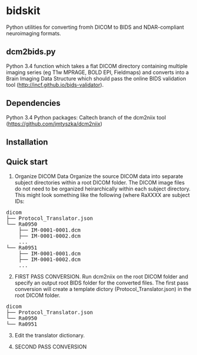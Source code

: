 # bidskit
Python utilities for converting fromh DICOM to BIDS and NDAR-compliant neuroimaging formats.

## dcm2bids.py
Python 3.4 function which takes a flat DICOM directory containing multiple imaging series (eg T1w MPRAGE, BOLD EPI, Fieldmaps)
and converts into a Brain Imaging Data Structure which should pass the online BIDS validation tool (http://incf.github.io/bids-validator).

## Dependencies
Python 3.4
Python packages:
Caltech branch of the dcm2niix tool (https://github.com/jmtyszka/dcm2niix)

## Installation

## Quick start

1. Organize DICOM Data
Organize the source DICOM data into separate subject directories within a root DICOM folder. The DICOM image files do not need to be organized heirarchically within each subject directory. This might look something like the following (where RaXXXX are subject IDs:

<pre>
dicom
├── Protocol_Translator.json
└── Ra0950
    ├── IM-0001-0001.dcm
    ├── IM-0001-0002.dcm
    ...
└── Ra0951
    ├── IM-0001-0001.dcm
    ├── IM-0001-0002.dcm
    ...
</pre>

2. FIRST PASS CONVERSION. Run dcm2niix on the root DICOM folder and specify an output root BIDS folder for the converted files. The first pass conversion will create a template dictory (Protocol_Translator.json) in the root DICOM folder.

<pre>
dicom
├── Protocol_Translator.json
└── Ra0950
└── Ra0951
</pre>

3. Edit the translator dictionary. 

4. SECOND PASS CONVERSION
